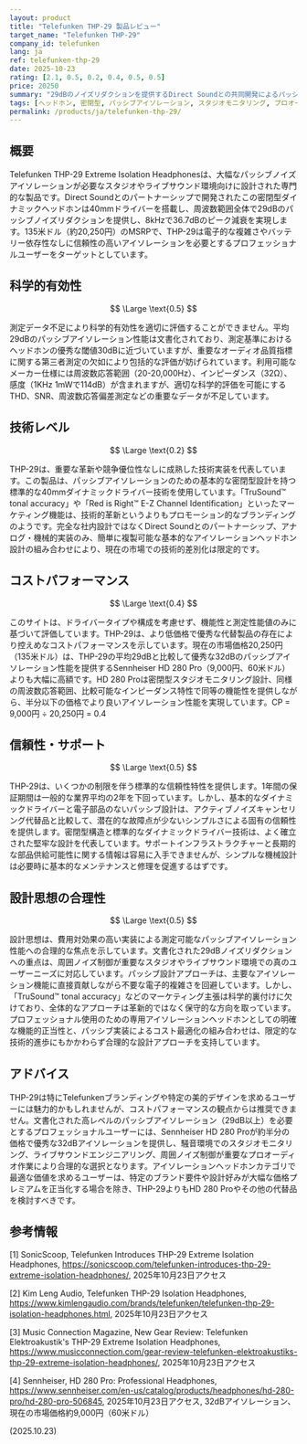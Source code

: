 ```yaml
---
layout: product
title: "Telefunken THP-29 製品レビュー"
target_name: "Telefunken THP-29"
company_id: telefunken
lang: ja
ref: telefunken-thp-29
date: 2025-10-23
rating: [2.1, 0.5, 0.2, 0.4, 0.5, 0.5]
price: 20250
summary: "29dBのノイズリダクションを提供するDirect Soundとの共同開発によるパッシブアイソレーションヘッドホン。限定的な技術革新により、より安価で優秀な代替製品の存在によりコストパフォーマンスは控えめ。"
tags: [ヘッドホン, 密閉型, パッシブアイソレーション, スタジオモニタリング, プロオーディオ]
permalink: /products/ja/telefunken-thp-29/
---
```


## 概要

Telefunken THP-29 Extreme Isolation Headphonesは、大幅なパッシブノイズアイソレーションが必要なスタジオやライブサウンド環境向けに設計された専門的な製品です。Direct Soundとのパートナーシップで開発されたこの密閉型ダイナミックヘッドホンは40mmドライバーを搭載し、周波数範囲全体で29dBのパッシブノイズリダクションを提供し、8kHzで36.7dBのピーク減衰を実現します。135米ドル（約20,250円）のMSRPで、THP-29は電子的な複雑さやバッテリー依存性なしに信頼性の高いアイソレーションを必要とするプロフェッショナルユーザーをターゲットとしています。

## 科学的有効性

$$ \Large \text{0.5} $$

測定データ不足により科学的有効性を適切に評価することができません。平均29dBのパッシブアイソレーション性能は文書化されており、測定基準におけるヘッドホンの優秀な閾値30dBに近づいていますが、重要なオーディオ品質指標に関する第三者測定の欠如により包括的な評価が妨げられています。利用可能なメーカー仕様には周波数応答範囲（20-20,000Hz）、インピーダンス（32Ω）、感度（1KHz 1mWで114dB）が含まれますが、適切な科学的評価を可能にするTHD、SNR、周波数応答偏差測定などの重要なデータが不足しています。

## 技術レベル

$$ \Large \text{0.2} $$

THP-29は、重要な革新や競争優位性なしに成熟した技術実装を代表しています。この製品は、パッシブアイソレーションのための基本的な密閉型設計を持つ標準的な40mmダイナミックドライバー技術を使用しています。「TruSound™ tonal accuracy」や「Red is Right™ E-Z Channel Identification」といったマーケティング機能は、技術的革新というよりもプロモーション的なブランディングのようです。完全な社内設計ではなくDirect Soundとのパートナーシップ、アナログ・機械的実装のみ、簡単に複製可能な基本的なアイソレーションヘッドホン設計の組み合わせにより、現在の市場での技術的差別化は限定的です。

## コストパフォーマンス

$$ \Large \text{0.4} $$

このサイトは、ドライバータイプや構成を考慮せず、機能性と測定性能値のみに基づいて評価しています。THP-29は、より低価格で優秀な代替製品の存在により控えめなコストパフォーマンスを示しています。現在の市場価格20,250円（135米ドル）は、THP-29の平均29dBと比較して優秀な32dBのパッシブアイソレーション性能を提供するSennheiser HD 280 Pro（9,000円、60米ドル）よりも大幅に高額です。HD 280 Proは密閉型スタジオモニタリング設計、同様の周波数応答範囲、比較可能なインピーダンス特性で同等の機能性を提供しながら、半分以下の価格でより良いアイソレーション性能を実現しています。CP = 9,000円 ÷ 20,250円 = 0.4

## 信頼性・サポート

$$ \Large \text{0.5} $$

THP-29は、いくつかの制限を伴う標準的な信頼性特性を提供します。1年間の保証期間は一般的な業界平均の2年を下回っています。しかし、基本的なダイナミックドライバーと電子部品のないパッシブ設計は、アクティブノイズキャンセリング代替品と比較して、潜在的な故障点が少ないシンプルさによる固有の信頼性を提供します。密閉型構造と標準的なダイナミックドライバー技術は、よく確立された堅牢な設計を代表しています。サポートインフラストラクチャーと長期的な部品供給可能性に関する情報は容易に入手できませんが、シンプルな機械設計は必要時に基本的なメンテナンスと修理を促進するはずです。

## 設計思想の合理性

$$ \Large \text{0.5} $$

設計思想は、費用対効果の高い実装による測定可能なパッシブアイソレーション性能への合理的な焦点を示しています。文書化された29dBノイズリダクションへの重点は、周囲ノイズ制御が重要なスタジオやライブサウンド環境での真のユーザーニーズに対応しています。パッシブ設計アプローチは、主要なアイソレーション機能に直接貢献しながら不要な電子的複雑さを回避しています。しかし、「TruSound™ tonal accuracy」などのマーケティング主張は科学的裏付けに欠けており、全体的なアプローチは革新的ではなく保守的な方向を取っています。プロフェッショナル使用のための専用アイソレーションヘッドホンとしての明確な機能的正当性と、パッシブ実装によるコスト最適化の組み合わせは、限定的な技術的進歩にもかかわらず合理的な設計アプローチを支持しています。

## アドバイス

THP-29は特にTelefunkenブランディングや特定の美的デザインを求めるユーザーには魅力的かもしれませんが、コストパフォーマンスの観点からは推奨できません。文書化された高レベルのパッシブアイソレーション（29dB以上）を必要とするプロフェッショナルユーザーには、Sennheiser HD 280 Proが約半分の価格で優秀な32dBアイソレーションを提供し、騒音環境でのスタジオモニタリング、ライブサウンドエンジニアリング、周囲ノイズ制御が重要なプロオーディオ作業により合理的な選択となります。アイソレーションヘッドホンカテゴリで最適な価値を求めるユーザーは、特定のブランド要件や設計好みが大幅な価格プレミアムを正当化する場合を除き、THP-29よりもHD 280 Proやその他の代替品を検討すべきです。

## 参考情報

[1] SonicScoop, Telefunken Introduces THP-29 Extreme Isolation Headphones, https://sonicscoop.com/telefunken-introduces-thp-29-extreme-isolation-headphones/, 2025年10月23日アクセス

[2] Kim Leng Audio, Telefunken THP-29 Isolation Headphones, https://www.kimlengaudio.com/brands/telefunken/telefunken-thp-29-isolation-headphones.html, 2025年10月23日アクセス

[3] Music Connection Magazine, New Gear Review: Telefunken Elektroakustik's THP-29 Extreme Isolation Headphones, https://www.musicconnection.com/gear-review-telefunken-elektroakustiks-thp-29-extreme-isolation-headphones/, 2025年10月23日アクセス

[4] Sennheiser, HD 280 Pro: Professional Headphones, https://www.sennheiser.com/en-us/catalog/products/headphones/hd-280-pro/hd-280-pro-506845, 2025年10月23日アクセス, 32dBアイソレーション、現在の市場価格約9,000円（60米ドル）

(2025.10.23)